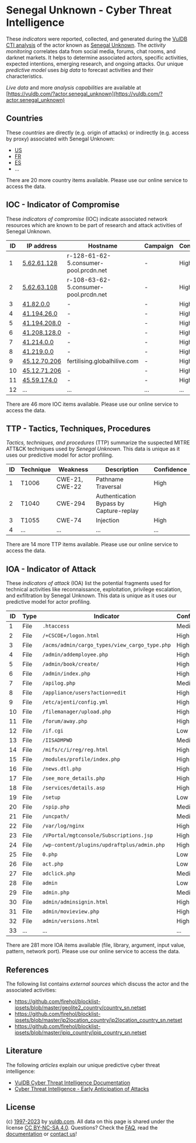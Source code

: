# Senegal Unknown - Cyber Threat Intelligence

These _indicators_ were reported, collected, and generated during the [VulDB CTI analysis](https://vuldb.com/?kb.cti) of the actor known as [Senegal Unknown](https://vuldb.com/?actor.senegal_unknown). The _activity monitoring_ correlates data from social media, forums, chat rooms, and darknet markets. It helps to determine associated actors, specific activities, expected intentions, emerging research, and ongoing attacks. Our unique _predictive model_ uses _big data_ to forecast activities and their characteristics.

_Live data_ and more _analysis capabilities_ are available at [https://vuldb.com/?actor.senegal_unknown](https://vuldb.com/?actor.senegal_unknown)

## Countries

These _countries_ are directly (e.g. origin of attacks) or indirectly (e.g. access by proxy) associated with Senegal Unknown:

* [US](https://vuldb.com/?country.us)
* [FR](https://vuldb.com/?country.fr)
* [ES](https://vuldb.com/?country.es)
* ...

There are 20 more country items available. Please use our online service to access the data.

## IOC - Indicator of Compromise

These _indicators of compromise_ (IOC) indicate associated network resources which are known to be part of research and attack activities of Senegal Unknown.

ID | IP address | Hostname | Campaign | Confidence
-- | ---------- | -------- | -------- | ----------
1 | [5.62.61.128](https://vuldb.com/?ip.5.62.61.128) | r-128-61-62-5.consumer-pool.prcdn.net | - | High
2 | [5.62.63.108](https://vuldb.com/?ip.5.62.63.108) | r-108-63-62-5.consumer-pool.prcdn.net | - | High
3 | [41.82.0.0](https://vuldb.com/?ip.41.82.0.0) | - | - | High
4 | [41.194.26.0](https://vuldb.com/?ip.41.194.26.0) | - | - | High
5 | [41.194.208.0](https://vuldb.com/?ip.41.194.208.0) | - | - | High
6 | [41.208.128.0](https://vuldb.com/?ip.41.208.128.0) | - | - | High
7 | [41.214.0.0](https://vuldb.com/?ip.41.214.0.0) | - | - | High
8 | [41.219.0.0](https://vuldb.com/?ip.41.219.0.0) | - | - | High
9 | [45.12.70.206](https://vuldb.com/?ip.45.12.70.206) | fertilising.globalhilive.com | - | High
10 | [45.12.71.206](https://vuldb.com/?ip.45.12.71.206) | - | - | High
11 | [45.59.174.0](https://vuldb.com/?ip.45.59.174.0) | - | - | High
12 | ... | ... | ... | ...

There are 46 more IOC items available. Please use our online service to access the data.

## TTP - Tactics, Techniques, Procedures

_Tactics, techniques, and procedures_ (TTP) summarize the suspected MITRE ATT&CK techniques used by _Senegal Unknown_. This data is unique as it uses our predictive model for actor profiling.

ID | Technique | Weakness | Description | Confidence
-- | --------- | -------- | ----------- | ----------
1 | T1006 | CWE-21, CWE-22 | Pathname Traversal | High
2 | T1040 | CWE-294 | Authentication Bypass by Capture-replay | High
3 | T1055 | CWE-74 | Injection | High
4 | ... | ... | ... | ...

There are 14 more TTP items available. Please use our online service to access the data.

## IOA - Indicator of Attack

These _indicators of attack_ (IOA) list the potential fragments used for technical activities like reconnaissance, exploitation, privilege escalation, and exfiltration by Senegal Unknown. This data is unique as it uses our predictive model for actor profiling.

ID | Type | Indicator | Confidence
-- | ---- | --------- | ----------
1 | File | `.htaccess` | Medium
2 | File | `/+CSCOE+/logon.html` | High
3 | File | `/acms/admin/cargo_types/view_cargo_type.php` | High
4 | File | `/admin/addemployee.php` | High
5 | File | `/admin/book/create/` | High
6 | File | `/admin/index.php` | High
7 | File | `/apilog.php` | Medium
8 | File | `/appliance/users?action=edit` | High
9 | File | `/etc/ajenti/config.yml` | High
10 | File | `/filemanager/upload.php` | High
11 | File | `/forum/away.php` | High
12 | File | `/if.cgi` | Low
13 | File | `/IISADMPWD` | Medium
14 | File | `/mifs/c/i/reg/reg.html` | High
15 | File | `/modules/profile/index.php` | High
16 | File | `/news.dtl.php` | High
17 | File | `/see_more_details.php` | High
18 | File | `/services/details.asp` | High
19 | File | `/setup` | Low
20 | File | `/spip.php` | Medium
21 | File | `/uncpath/` | Medium
22 | File | `/var/log/nginx` | High
23 | File | `/VPortal/mgtconsole/Subscriptions.jsp` | High
24 | File | `/wp-content/plugins/updraftplus/admin.php` | High
25 | File | `0.php` | Low
26 | File | `act.php` | Low
27 | File | `adclick.php` | Medium
28 | File | `admin` | Low
29 | File | `admin.php` | Medium
30 | File | `admin/adminsignin.html` | High
31 | File | `admin/movieview.php` | High
32 | File | `admin/versions.html` | High
33 | ... | ... | ...

There are 281 more IOA items available (file, library, argument, input value, pattern, network port). Please use our online service to access the data.

## References

The following list contains _external sources_ which discuss the actor and the associated activities:

* https://github.com/firehol/blocklist-ipsets/blob/master/geolite2_country/country_sn.netset
* https://github.com/firehol/blocklist-ipsets/blob/master/ip2location_country/ip2location_country_sn.netset
* https://github.com/firehol/blocklist-ipsets/blob/master/ipip_country/ipip_country_sn.netset

## Literature

The following _articles_ explain our unique predictive cyber threat intelligence:

* [VulDB Cyber Threat Intelligence Documentation](https://vuldb.com/?kb.cti)
* [Cyber Threat Intelligence - Early Anticipation of Attacks](https://www.scip.ch/en/?labs.20201022)

## License

(c) [1997-2023](https://vuldb.com/?kb.changelog) by [vuldb.com](https://vuldb.com/?kb.about). All data on this page is shared under the license [CC BY-NC-SA 4.0](https://creativecommons.org/licenses/by-nc-sa/4.0/). Questions? Check the [FAQ](https://vuldb.com/?kb.faq), read the [documentation](https://vuldb.com/?kb) or [contact us](https://vuldb.com/?contact)!
